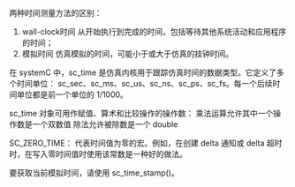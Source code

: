 两种时间测量方法的区别：

1. wall-clock时间
从开始执行到完成的时间，包括等待其他系统活动和应用程序的时间； 
2. 模拟时间
仿真模拟的时间，可能小于或大于仿真的挂钟时间。

在 systemC 中，sc_time 是仿真内核用于跟踪仿真时间的数据类型。它定义了多个时间单位：
sc_sec、sc_ms、sc_us、sc_ns、sc_ps、sc_fs。每一个后续时间单位都是前一个单位的 1/1000。

sc_time 对象可用作赋值、算术和比较操作的操作数：
乘法运算允许其中一个操作数是一个双数值
除法允许被除数是一个 double

SC_ZERO_TIME：
代表时间值为零的宏。例如，在创建 delta 通知或 delta 超时时，在写入零时间值时使用该常数是一种好的做法。

要获取当前模拟时间，请使用 sc_time_stamp()。